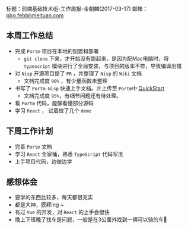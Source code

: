 标题：前端基础技术组-工作周报-金朝麟(2017-03-17)
邮箱： pbg.febt@meituan.com
## 本周工作总结
- 完成 `Portm` 项目在本地的配置和部署
	- `git clone` 下来，才开始没有跑起来，是因为配Mac电脑时，将 `typescript` 模块进行了全局安装，与项目的版本不符，导致编译出错
- 对 `Nisp` 开源项目提了 `PR` ，并整理了 `Nisp` 的 `Wiki` 文档
	- 文档完成度 `90%` ，有少量函数未整理
- 书写了 `Portm-Nisp` 快速上手文档。并上传至 `Portm`中 [QuickStart](http://portal.fe.st.sankuai.com/quickstart)
	- 文档完成度 `95%`，有细节问题还有待处理。
- 看 `Portm` 代码，能够看懂部分源码
- 学习 `React` ， 试着做了几个 `demo`

## 下周工作计划
- 完善 `Portm` 文档
- 学习 `React` 全家桶，熟悉 `TypeScript` 代码写法
- 上手项目代码，边做边学

## 感想体会
- 要学的东西比较多，每天都很充实
- 都是大神，膜拜ing ~
- 有过 `Vue` 的开发，对 `React` 的上手会很快
- 晚上下班晚了找车是问题，一般是在3公里外找到一辆可以骑的车🙈


